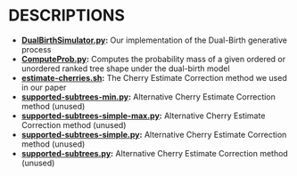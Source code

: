 DESCRIPTIONS
===
* **[DualBirthSimulator.py](tools/DualBirthSimulator.py):** Our implementation of the Dual-Birth generative process
* **[ComputeProb.py](ComputeProb.py):** Computes the probability mass of a given ordered or unordered ranked tree shape under the dual-birth model
* **[estimate-cherries.sh](tools/estimate-cherries.sh):** The Cherry Estimate Correction method we used in our paper
* **[supported-subtrees-min.py](tools/supported-subtrees-min.py):** Alternative Cherry Estimate Correction method (unused)
* **[supported-subtrees-simple-max.py](tools/supported-subtrees-simple-max.py):** Alternative Cherry Estimate Correction method (unused)
* **[supported-subtrees-simple.py](tools/supported-subtrees-simple.py):** Alternative Cherry Estimate Correction method (unused)
* **[supported-subtrees.py](tools/supported-subtrees.py):** Alternative Cherry Estimate Correction method (unused)

